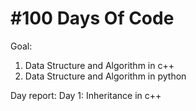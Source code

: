 # #100 Days Of Code

Goal: 
1. Data Structure and Algorithm in c++ 
2. Data Structure and Algorithm in python 

Day report: 
Day 1: Inheritance in c++